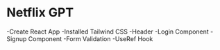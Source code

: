 # Netflix GPT 

-Create React App
-Installed Tailwind CSS
-Header
-Login Component
-Signup Component
-Form Validation
-UseRef Hook
